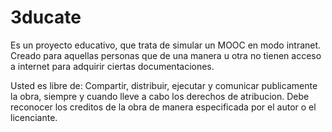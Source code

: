 3ducate
=======
Es un proyecto educativo, que trata de simular un MOOC en modo intranet. Creado para aquellas personas que de una 
manera u otra no tienen acceso a internet para adquirir ciertas documentaciones. 


Usted es libre de: Compartir, distribuir, ejecutar y comunicar publicamente la obra, siempre y cuando lleve a cabo los derechos de atribucion. Debe reconocer los creditos de la obra de manera especificada por el autor o el licenciante.
